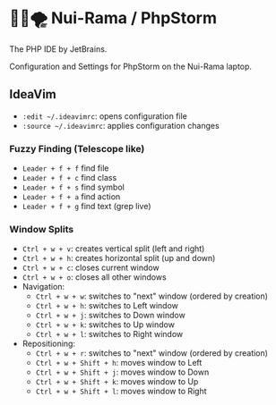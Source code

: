 # 🐝🐘🌪️  Nui-Rama / PhpStorm

The PHP IDE by JetBrains.

Configuration and Settings for PhpStorm on the Nui-Rama laptop.

## IdeaVim

* `:edit ~/.ideavimrc`: opens configuration file
* `:source ~/.ideavimrc`: applies configuration changes

### Fuzzy Finding (Telescope like)

* `Leader + f + f` find file
* `Leader + f + c` find class
* `Leader + f + s` find symbol
* `Leader + f + a` find action
* `Leader + f + g` find text (grep live)

### Window Splits

* `Ctrl + w + v`: creates vertical split (left and right)
* `Ctrl + w + h`: creates horizontal split (up and down)
* `Ctrl + w + c`: closes current window
* `Ctrl + w + o`: closes all other windows
* Navigation:
    * `Ctrl + w + w`: switches to "next" window (ordered by creation)
    * `Ctrl + w + h`: switches to Left window
    * `Ctrl + w + j`: switches to Down window
    * `Ctrl + w + k`: switches to Up window
    * `Ctrl + w + l`: switches to Right window
* Repositioning:
    * `Ctrl + w + r`: switches to "next" window (ordered by creation)
    * `Ctrl + w + Shift + h`: moves window to Left
    * `Ctrl + w + Shift + j`: moves window to Down
    * `Ctrl + w + Shift + k`: moves window to Up
    * `Ctrl + w + Shift + l`: moves window to Right
